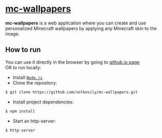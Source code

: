 # [mc-wallpapers](volkovily.github.io/mc-wallpapers/)

**mc-wallpapers** is a web application where you can create and use personalized Minecraft wallpapers by applying any Minecraft skin to the image.

## How to run
You can use it directly in the browser by going to [github.io page](https://volkovily.github.io/mc-wallpapers/)  
OR
to run locally:  
- Install <code><a href="https://nodejs.org">Node.js</a></code>
- Clone the repository:
```bash
$ git clone https://github.com/volkovily/mc-wallpapers.git
```
- Install project dependencies:
```bash
$ npm install
```
- Start an http-server:
```bash
$ http-server
```
